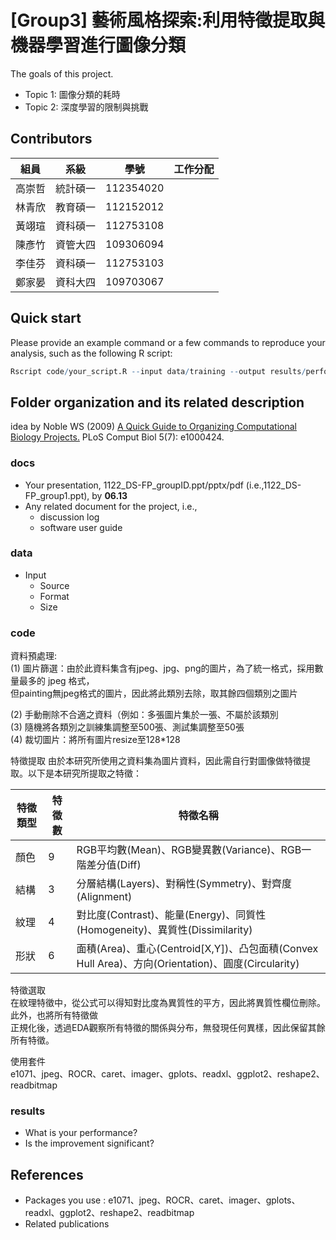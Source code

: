 # [Group3] 藝術風格探索:利用特徵提取與機器學習進行圖像分類
The goals of this project.
- Topic 1: 圖像分類的耗時
- Topic 2: 深度學習的限制與挑戰

## Contributors
|組員|系級|學號|工作分配|
|-|-|-|-|
|高崇哲|統計碩一|112354020||
|林青欣|教育碩一|112152012|| 
|黃翊瑄|資科碩一|112753108||
|陳彥竹|資管大四|109306094||
|李佳芬|資科碩一|112753103||
|鄭家晏|資科大四|109703067||

## Quick start
Please provide an example command or a few commands to reproduce your analysis, such as the following R script:
```R
Rscript code/your_script.R --input data/training --output results/performance.tsv
```

## Folder organization and its related description
idea by Noble WS (2009) [A Quick Guide to Organizing Computational Biology Projects.](https://journals.plos.org/ploscompbiol/article?id=10.1371/journal.pcbi.1000424) PLoS Comput Biol 5(7): e1000424.

### docs
* Your presentation, 1122_DS-FP_groupID.ppt/pptx/pdf (i.e.,1122_DS-FP_group1.ppt), by **06.13**
* Any related document for the project, i.e.,
  * discussion log
  * software user guide

### data
* Input
  * Source
  * Format
  * Size

### code
資料預處理:<br>
(1) 圖片篩選：由於此資料集含有jpeg、jpg、png的圖片，為了統一格式，採用數量最多的 jpeg 格式，<br>
             但painting無jpeg格式的圖片，因此將此類別去除，取其餘四個類別之圖片<br>
             
(2) 手動刪除不合適之資料（例如：多張圖片集於一張、不屬於該類別<br>
(3) 隨機將各類別之訓練集調整至500張、測試集調整至50張<br>
(4) 裁切圖片：將所有圖片resize至128*128<br>

特徵提取
由於本研究所使用之資料集為圖片資料，因此需自行對圖像做特徵提取。以下是本研究所提取之特徵：

|特徵類型|特徵數|特徵名稱|
|-|-|-|
|顏色|9|RGB平均數(Mean)、RGB變異數(Variance)、RGB一階差分值(Diff)|| 
|結構|3|分層結構(Layers)、對稱性(Symmetry)、對齊度(Alignment)||
|紋理|4|對比度(Contrast)、能量(Energy)、同質性(Homogeneity)、異質性(Dissimilarity)||
|形狀|6|面積(Area)、重心(Centroid[X,Y])、凸包面積(Convex Hull Area)、方向(Orientation)、圓度(Circularity)||

特徵選取<br>
在紋理特徵中，從公式可以得知對比度為異質性的平方，因此將異質性欄位刪除。此外，也將所有特徵做<br>
正規化後，透過EDA觀察所有特徵的關係與分布，無發現任何異樣，因此保留其餘所有特徵。<br>

使用套件<br>
e1071、jpeg、ROCR、caret、imager、gplots、readxl、ggplot2、reshape2、readbitmap

### results
* What is your performance?
* Is the improvement significant?

## References
* Packages you use : e1071、jpeg、ROCR、caret、imager、gplots、readxl、ggplot2、reshape2、readbitmap
* Related publications
